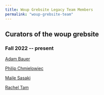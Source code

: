 ```yaml
---
title: Woup Grebsite Legacy Team Members
permalink: "woup-grebsite-team"
---
```


## Curators of the woup grebsite

### Fall 2022 -- present
[Adam Bauer](https://cdds-at-uiuc.github.io/team/adam-bauer/)

[Philip Chmielowiec](https://cdds-at-uiuc.github.io/team/philip-chmielowiec/)

[Maile Sasaki](https://cdds-at-uiuc.github.io/team/maile-sasaki/)

[Rachel Tam](https://cdds-at-uiuc.github.io/team/rachel-tam/)